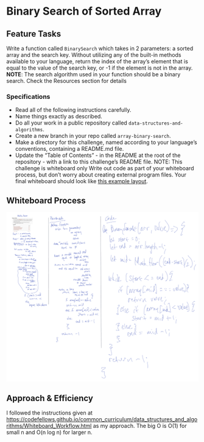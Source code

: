 # Binary Search of Sorted Array
<!-- Description of the challenge -->
## Feature Tasks
Write a function called `BinarySearch` which takes in 2 parameters: a sorted array and the search key. Without utilizing any of the built-in methods available to your language, return the index of the array’s element that is equal to the value of the search key, or -1 if the element is not in the array.
**NOTE**: The search algorithm used in your function should be a binary search.
Check the Resources section for details

### Specifications

- Read all of the following instructions carefully.
- Name things exactly as described.
- Do all your work in a public repository called `data-structures-and-algorithms`.
- Create a new branch in your repo called `array-binary-search`.
- Make a directory for this challenge, named according to your language’s conventions, containing a README.md file.
- Update the “Table of Contents” - in the README at the root of the repository - with a link to this challenge’s README file.
NOTE: This challenge is whiteboard only
Write out code as part of your whiteboard process, but don’t worry about creating external program files.
Your final whiteboard should look like [this example layout](https://codefellows.github.io/common_curriculum/data_structures_and_algorithms/Whiteboard_Workflow.html).

## Whiteboard Process
<!-- Embedded whiteboard image -->
![array-binary-search-whiteboard](./array-binary-search.png)

## Approach & Efficiency
<!-- What approach did you take? Discuss Why. What is the Big O space/time for this approach? -->
I followed the instructions given at https://codefellows.github.io/common_curriculum/data_structures_and_algorithms/Whiteboard_Workflow.html as my approach.  The big O is O(1) for small n and O(n log n) for larger n.